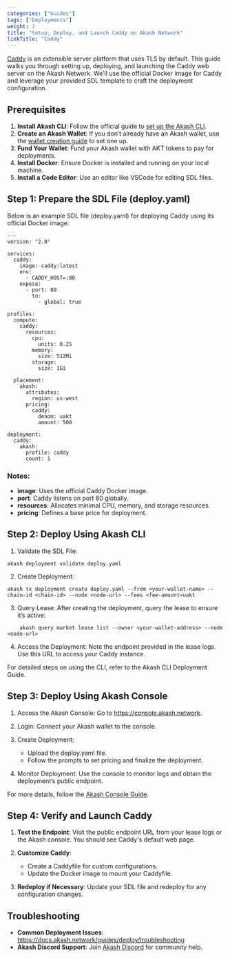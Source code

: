 ```yaml
---
categories: ["Guides"]
tags: ["Deployments"]
weight: 1
title: "Setup, Deploy, and Launch Caddy on Akash Network"
linkTitle: "Caddy"
---
```


[Caddy](https://caddyserver.com/) is an extensible server platform that uses TLS by default. This guide walks you through setting up, deploying, and launching the Caddy web server on the Akash Network. We'll use the official Docker image for Caddy and leverage your provided SDL template to craft the deployment configuration.

## Prerequisites

1. **Install Akash CLI**: Follow the official guide to [set up the Akash CLI](docs/getting-started/quickstart-guides/akash-cli/).
2. **Create an Akash Wallet**: If you don’t already have an Akash wallet, use the [wallet creation guide](docs/getting-started/token-and-wallets/#keplr-wallet) to set one up.
3. **Fund Your Wallet**: Fund your Akash wallet with AKT tokens to pay for deployments.
4. **Install Docker**: Ensure Docker is installed and running on your local machine.
5. **Install a Code Editor**: Use an editor like VSCode for editing SDL files.

## Step 1: Prepare the SDL File (deploy.yaml)

Below is an example SDL file (deploy.yaml) for deploying Caddy using its official Docker image:

```
---
version: "2.0"

services:
  caddy:
    image: caddy:latest
    env:
      - CADDY_HOST=:80
    expose:
      - port: 80
        to:
          - global: true

profiles:
  compute:
    caddy:
      resources:
        cpu:
          units: 0.25
        memory:
          size: 512Mi
        storage:
          size: 1Gi

  placement:
    akash:
      attributes:
        region: us-west
      pricing:
        caddy:
          denom: uakt
          amount: 500

deployment:
  caddy:
    akash:
      profile: caddy
      count: 1
```

### Notes:

- **image**: Uses the official Caddy Docker image.
- **port**: Caddy listens on port 80 globally.
- **resources**: Allocates minimal CPU, memory, and storage resources.
- **pricing**: Defines a base price for deployment.

## Step 2: Deploy Using Akash CLI

1. Validate the SDL File:
```
akash deployment validate deploy.yaml
```

2. Create Deployment:
```
akash tx deployment create deploy.yaml --from <your-wallet-name> --chain-id <chain-id> --node <node-url> --fees <fee-amount>uakt
```
3. Query Lease: After creating the deployment, query the lease to ensure it’s active:
```
    akash query market lease list --owner <your-wallet-address> --node <node-url>
```
4. Access the Deployment: Note the endpoint provided in the lease logs. Use this URL to access your Caddy instance.

For detailed steps on using the CLI, refer to the Akash CLI Deployment Guide.

## Step 3: Deploy Using Akash Console

1. Access the Akash Console: Go to https://console.akash.network.

2. Login: Connect your Akash wallet to the console.

3. Create Deployment:
    - Upload the deploy.yaml file.
    - Follow the prompts to set pricing and finalize the deployment.

4. Monitor Deployment: Use the console to monitor logs and obtain the deployment’s public endpoint.

For more details, follow the [Akash Console Guide](http://localhost:4321/docs/deployments/akash-console/).

## Step 4: Verify and Launch Caddy

1. **Test the Endpoint**: Visit the public endpoint URL from your lease logs or the Akash console. You should see Caddy's default web page.

2. **Customize Caddy**:
    - Create a Caddyfile for custom configurations.
    - Update the Docker image to mount your Caddyfile.

3. **Redeploy if Necessary**: Update your SDL file and redeploy for any configuration changes.

## Troubleshooting

- **Common Deployment Issues**: https://docs.akash.network/guides/deploy/troubleshooting
- **Akash Discord Support**: Join [Akash Discord](https://discord.gg/akash) for community help.